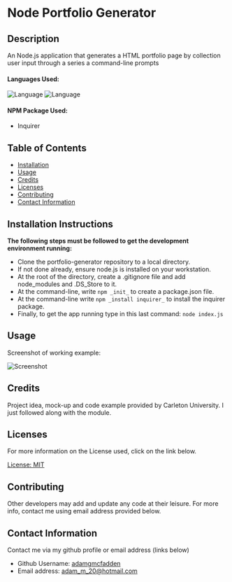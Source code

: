 # Node Portfolio Generator

## Description

An Node.js application that generates a HTML portfolio page by collection user input through a series a command-line prompts

#### Languages Used: 

![Language](https://img.shields.io/badge/CSS-blue.svg "Language Badge")
![Language](https://img.shields.io/badge/JavaScript-red.svg "Language Badge")

#### NPM Package Used:

- Inquirer

## Table of Contents

- [Installation](#installation)
- [Usage](#usage)
- [Credits](#credits)
- [Licenses](#licenses)
- [Contributing](#contributing)
- [Contact Information](#contact-information)

 ## Installation Instructions
  
  **The following steps must be followed to get the development environment running:**
  - Clone the portfolio-generator repository to a local directory. 
  - If not done already, ensure node.js is installed on your workstation.
  - At the root of the directory, create a .gitignore file and add node_modules and .DS_Store to it. 
  - At the command-line, write `npm _init_` to create a package.json file. 
  - At the command-line write `npm _install inquirer_` to install the inquirer package. 
  - Finally, to get the app running type in this last command: `node index.js`

  ## Usage
  Screenshot of working example: 
  
  ![Screenshot](https://user-images.githubusercontent.com/83710803/137562150-05a8dd5a-00e1-4b1d-b686-c408cfcaa762.png)
  
  ## Credits

Project idea, mock-up and code example provided by Carleton University. I just followed along with the module.

## Licenses

For more information on the License used, click on the link below.

[License: MIT](https://choosealicense.com/licenses/mit/)

## Contributing

Other developers may add and update any code at their leisure. For more info, contact me using email address provided below.

## Contact Information

Contact me via my github profile or email address (links below)

- Github Username: [adamgmcfadden](https://github.com/adamgmcfadden)
- Email address: adam_m_20@hotmail.com

